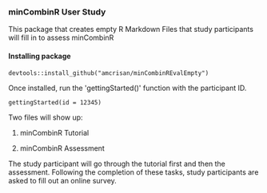 ### minCombinR User Study

This package that creates empty R Markdown Files that study participants will fill in to assess minCombinR

#### Installing package


```
devtools::install_github("amcrisan/minCombinREvalEmpty")
```

Once installed, run the 'gettingStarted()' function with the participant ID.

```
gettingStarted(id = 12345)
```

Two files will show up:

1) minCombinR Tutorial

2) minCombinR Assessment

The study participant will go through the tutorial first and then the assessment. Following the completion of these tasks, study participants are asked to fill out an online survey.

